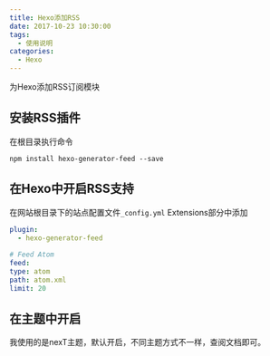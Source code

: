 ```yaml
---
title: Hexo添加RSS
date: 2017-10-23 10:30:00
tags:
  - 使用说明
categories: 
  - Hexo
---
```


为Hexo添加RSS订阅模块

<!-- more -->

## 安装RSS插件

在根目录执行命令

`` npm install hexo-generator-feed --save ``

## 在Hexo中开启RSS支持

在网站根目录下的站点配置文件` _config.yml ` Extensions部分中添加

```yaml
plugin:
  - hexo-generator-feed
  
# Feed Atom
feed:
type: atom
path: atom.xml
limit: 20
```



## 在主题中开启

我使用的是nexT主题，默认开启，不同主题方式不一样，查阅文档即可。